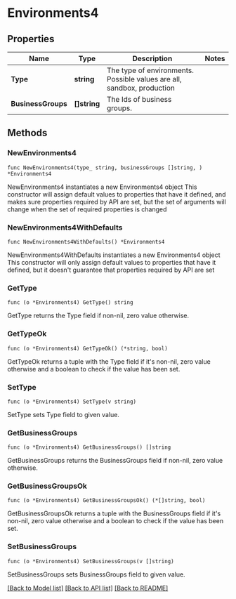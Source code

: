 # Environments4

## Properties

Name | Type | Description | Notes
------------ | ------------- | ------------- | -------------
**Type** | **string** | The type of environments. Possible values are all, sandbox, production | 
**BusinessGroups** | **[]string** | The Ids of business groups. | 

## Methods

### NewEnvironments4

`func NewEnvironments4(type_ string, businessGroups []string, ) *Environments4`

NewEnvironments4 instantiates a new Environments4 object
This constructor will assign default values to properties that have it defined,
and makes sure properties required by API are set, but the set of arguments
will change when the set of required properties is changed

### NewEnvironments4WithDefaults

`func NewEnvironments4WithDefaults() *Environments4`

NewEnvironments4WithDefaults instantiates a new Environments4 object
This constructor will only assign default values to properties that have it defined,
but it doesn't guarantee that properties required by API are set

### GetType

`func (o *Environments4) GetType() string`

GetType returns the Type field if non-nil, zero value otherwise.

### GetTypeOk

`func (o *Environments4) GetTypeOk() (*string, bool)`

GetTypeOk returns a tuple with the Type field if it's non-nil, zero value otherwise
and a boolean to check if the value has been set.

### SetType

`func (o *Environments4) SetType(v string)`

SetType sets Type field to given value.


### GetBusinessGroups

`func (o *Environments4) GetBusinessGroups() []string`

GetBusinessGroups returns the BusinessGroups field if non-nil, zero value otherwise.

### GetBusinessGroupsOk

`func (o *Environments4) GetBusinessGroupsOk() (*[]string, bool)`

GetBusinessGroupsOk returns a tuple with the BusinessGroups field if it's non-nil, zero value otherwise
and a boolean to check if the value has been set.

### SetBusinessGroups

`func (o *Environments4) SetBusinessGroups(v []string)`

SetBusinessGroups sets BusinessGroups field to given value.



[[Back to Model list]](../README.md#documentation-for-models) [[Back to API list]](../README.md#documentation-for-api-endpoints) [[Back to README]](../README.md)


